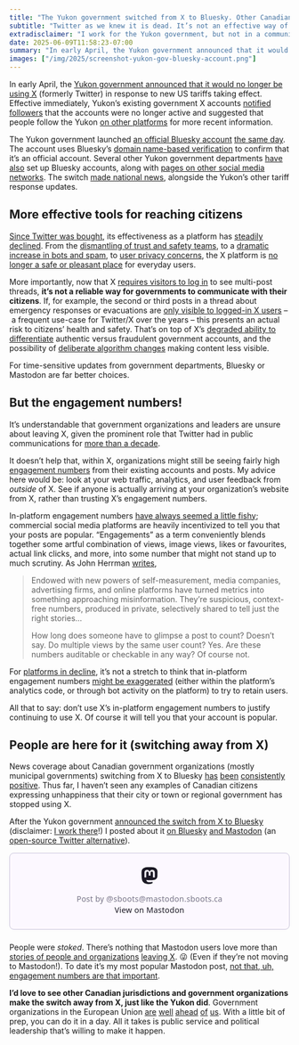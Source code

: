 ```yaml
---
title: "The Yukon government switched from X to Bluesky. Other Canadian governments should do the same."
subtitle: "Twitter as we knew it is dead. It’s not an effective way of reaching your citizens."
extradisclaimer: "I work for the Yukon government, but not in a communications or decision-making role. Views here are my own."
date: 2025-06-09T11:58:23-07:00
summary: "In early April, the Yukon government announced that it would no longer be using X (formerly Twitter) in response to new US tariffs taking effect. The Yukon government launched an official Bluesky account the same day. I’d love to see other Canadian jurisdictions and government organizations make the switch away from X, just like the Yukon did."
images: ["/img/2025/screenshot-yukon-gov-bluesky-account.png"]
---
```


In early April, the [Yukon government announced that it would no longer be using X](https://yukon.ca/en/news/government-yukon-announces-phase-2-response-us-tariffs) (formerly Twitter) in response to new US tariffs taking effect. Effective immediately, Yukon’s existing government X accounts [notified followers](https://x.com/yukongov/status/1907937855890235472) that the accounts were no longer active and suggested that people follow the Yukon [on other platforms](https://yukon.ca/en/your-government/contact-and-follow-government/social-media-directory) for more recent information. 

The Yukon government launched [an official Bluesky account](https://bsky.app/profile/yukon.ca) [the same day](https://bsky.app/profile/yukon.ca/post/3llwxh44edc2o). The account uses Bluesky’s [domain name-based verification](https://bsky.social/about/blog/4-28-2023-domain-handle-tutorial) to confirm that it’s an official account. Several other Yukon government departments [have](https://bsky.app/profile/ecdev.yukon.ca) [also](https://bsky.app/profile/tourismculture.yukon.ca) set up Bluesky accounts, along with [pages on other social media networks](https://yukon.ca/en/your-government/contact-and-follow-government/social-media-directory). The switch [made national news](https://www.cbc.ca/news/canada/north/yukon-tariffs-musk-response-1.7501736), alongside the Yukon’s other tariff response updates.


## More effective tools for reaching citizens

[Since Twitter was bought](/2022/11/21/saying-goodbye-to-twitter/), its effectiveness as a platform has [steadily declined](/2023/10/27/twitter-is-dead-lets-start-live-tweeting-conferences-on-mastodon-instead/). From the [dismantling of trust and safety teams](https://www.theverge.com/2022/11/4/23439790/elon-musk-twitter-layoffs-trust-and-safety-teams-severance), to a [dramatic increase in bots and spam](https://mstdn.chrisalemany.ca/@chris/114403105502548359), to [user privacy concerns](https://www.reuters.com/technology/canadas-privacy-watchdog-opens-investigation-into-x-following-complaint-2025-02-27/), the X platform is [no longer a safe or pleasant place](https://www.theverge.com/2023/11/14/23960430/x-twitter-ccdh-hate-speech-moderation-israel-hamas-war) for everyday users. 

More importantly, now that X [requires visitors to log in](https://www.reuters.com/technology/twitter-now-needs-users-sign-view-tweets-2023-06-30/) to see multi-post threads, **it’s not a reliable way for governments to communicate with their citizens**. If, for example, the second or third posts in a thread about emergency responses or evacuations are [only visible to logged-in X users](https://www.reddit.com/r/bayarea/comments/1kqknqw/chp_shouldnt_post_emergency_alerts_on_x_a/) – a frequent use-case for Twitter/X over the years – this presents an actual risk to citizens’ health and safety. That’s on top of X’s [degraded ability to differentiate](https://www.theverge.com/2023/3/31/23664923/twitter-verification-for-organizations-free-for-most-followed) authentic versus fraudulent government accounts, and the possibility of [deliberate algorithm changes](https://www.theverge.com/2024/11/17/24298669/musk-trump-endorsement-x-boosting-republican-posts-july-algorithm-change) making content less visible. 

For time-sensitive updates from government departments, Bluesky or Mastodon are far better choices.


## But the engagement numbers!

It’s understandable that government organizations and leaders are unsure about leaving X, given the prominent role that Twitter had in public communications for [more than a decade](/2022/11/21/saying-goodbye-to-twitter/). 

It doesn’t help that, within X, organizations might still be seeing fairly high [engagement numbers](https://en.wikipedia.org/wiki/Engagement_marketing#Common_online_engagement_marketing_tools) from their existing accounts and posts. My advice here would be: look at your web traffic, analytics, and user feedback from *outside* of X. See if anyone is actually arriving at your organization’s website from X, rather than trusting X’s engagement numbers. 

In-platform engagement numbers [have always seemed a little fishy](https://nymag.com/intelligencer/2023/09/those-view-counts-on-x-tiktok-and-netflix-be-skeptical.html); commercial social media platforms are heavily incentivized to tell you that your posts are popular. “Engagements” as a term conveniently blends together some artful combination of views, image views, likes or favourites, actual link clicks, and more, into some number that might not stand up to much scrutiny. As John Herrman [writes](https://nymag.com/intelligencer/2023/09/those-view-counts-on-x-tiktok-and-netflix-be-skeptical.html),

> Endowed with new powers of self-measurement, media companies, advertising firms, and online platforms have turned metrics into something approaching misinformation. They’re suspicious, context-free numbers, produced in private, selectively shared to tell just the right stories…
> 
> How long does someone have to glimpse a post to count? Doesn’t say. Do multiple views by the same user count? Yes. Are these numbers auditable or checkable in any way? Of course not.

For [platforms in decline](https://www.newsweek.com/elon-musk-hides-x-engagement-figures-user-exodus-1990065), it’s not a stretch to think that in-platform engagement numbers [might be exaggerated](https://www.techdirt.com/2024/07/25/elons-extwitter-engagement-stat-exaggeration-outside-stats-paint-a-bleaker-picture/) (either within the platform’s analytics code, or through bot activity on the platform) to try to retain users. 

All that to say: don’t use X’s in-platform engagement numbers to justify continuing to use X. Of course it will tell you that your account is popular. 

## People are here for it (switching away from X)

News coverage about Canadian government organizations (mostly municipal governments) switching from X to Bluesky [has](https://vancouversun.com/news/district-north-vancouver-leaves-x) [been](https://www.comoxvalleyrecord.com/local-news/comox-valley-regional-district-leaves-x-limits-use-of-meta-amid-social-media-adjustment-8045475) [consistently](https://www.princegeorgecitizen.com/local-news/city-of-prince-george-distances-itself-from-x-formerly-twitter-10145260) [positive](https://ici.radio-canada.ca/rci/en/news/2122200/canadian-mps-among-social-media-users-pivoting-from-x-to-bluesky-in-the-wake-of-u-s-vote). Thus far, I haven’t seen any examples of Canadian citizens expressing unhappiness that their city or town or regional government has stopped using X.

After the Yukon government [announced the switch from X to Bluesky](https://yukon.ca/en/news/government-yukon-announces-phase-2-response-us-tariffs) (disclaimer: [I work there](/2023/08/15/hellos-and-goodbyes/)!) I posted about it [on Bluesky](https://bsky.app/profile/bluesky.sboots.ca/post/3llyst5zpg22f) [and Mastodon](https://mastodon.sboots.ca/@sboots/114280591704928843) (an [open-source Twitter alternative](/2023/10/27/twitter-is-dead-lets-start-live-tweeting-conferences-on-mastodon-instead/)). 

<blockquote class="mastodon-embed" data-embed-url="https://mastodon.sboots.ca/@sboots/114280591704928843/embed" style="background: #FCF8FF; border-radius: 8px; border: 1px solid #C9C4DA; margin: 0; margin-bottom: 1.4rem; max-width: 540px; min-width: 270px; overflow: hidden; padding: 0;"> <a href="https://mastodon.sboots.ca/@sboots/114280591704928843" target="_blank" style="align-items: center; color: #1C1A25; display: flex; flex-direction: column; font-family: system-ui, -apple-system, BlinkMacSystemFont, 'Segoe UI', Oxygen, Ubuntu, Cantarell, 'Fira Sans', 'Droid Sans', 'Helvetica Neue', Roboto, sans-serif; font-size: 14px; justify-content: center; letter-spacing: 0.25px; line-height: 20px; padding: 24px; text-decoration: none;"> <svg xmlns="http://www.w3.org/2000/svg" xmlns:xlink="http://www.w3.org/1999/xlink" width="32" height="32" viewBox="0 0 79 75"><path d="M74.7135 16.6043C73.6199 8.54587 66.5351 2.19527 58.1366 0.964691C56.7196 0.756754 51.351 0 38.9148 0H38.822C26.3824 0 23.7135 0.756754 22.2966 0.964691C14.1319 2.16118 6.67571 7.86752 4.86669 16.0214C3.99657 20.0369 3.90371 24.4888 4.06535 28.5726C4.29578 34.4289 4.34049 40.275 4.877 46.1075C5.24791 49.9817 5.89495 53.8251 6.81328 57.6088C8.53288 64.5968 15.4938 70.4122 22.3138 72.7848C29.6155 75.259 37.468 75.6697 44.9919 73.971C45.8196 73.7801 46.6381 73.5586 47.4475 73.3063C49.2737 72.7302 51.4164 72.086 52.9915 70.9542C53.0131 70.9384 53.0308 70.9178 53.0433 70.8942C53.0558 70.8706 53.0628 70.8445 53.0637 70.8179V65.1661C53.0634 65.1412 53.0574 65.1167 53.0462 65.0944C53.035 65.0721 53.0189 65.0525 52.9992 65.0371C52.9794 65.0218 52.9564 65.011 52.9318 65.0056C52.9073 65.0002 52.8819 65.0003 52.8574 65.0059C48.0369 66.1472 43.0971 66.7193 38.141 66.7103C29.6118 66.7103 27.3178 62.6981 26.6609 61.0278C26.1329 59.5842 25.7976 58.0784 25.6636 56.5486C25.6622 56.5229 25.667 56.4973 25.6775 56.4738C25.688 56.4502 25.7039 56.4295 25.724 56.4132C25.7441 56.397 25.7678 56.3856 25.7931 56.3801C25.8185 56.3746 25.8448 56.3751 25.8699 56.3816C30.6101 57.5151 35.4693 58.0873 40.3455 58.086C41.5183 58.086 42.6876 58.086 43.8604 58.0553C48.7647 57.919 53.9339 57.6701 58.7591 56.7361C58.8794 56.7123 58.9998 56.6918 59.103 56.6611C66.7139 55.2124 73.9569 50.665 74.6929 39.1501C74.7204 38.6967 74.7892 34.4016 74.7892 33.9312C74.7926 32.3325 75.3085 22.5901 74.7135 16.6043ZM62.9996 45.3371H54.9966V25.9069C54.9966 21.8163 53.277 19.7302 49.7793 19.7302C45.9343 19.7302 44.0083 22.1981 44.0083 27.0727V37.7082H36.0534V27.0727C36.0534 22.1981 34.124 19.7302 30.279 19.7302C26.8019 19.7302 25.0651 21.8163 25.0617 25.9069V45.3371H17.0656V25.3172C17.0656 21.2266 18.1191 17.9769 20.2262 15.568C22.3998 13.1648 25.2509 11.9308 28.7898 11.9308C32.8859 11.9308 35.9812 13.492 38.0447 16.6111L40.036 19.9245L42.0308 16.6111C44.0943 13.492 47.1896 11.9308 51.2788 11.9308C54.8143 11.9308 57.6654 13.1648 59.8459 15.568C61.9529 17.9746 63.0065 21.2243 63.0065 25.3172L62.9996 45.3371Z" fill="currentColor"/></svg> <div style="color: #787588; margin-top: 16px;">Post by @sboots@mastodon.sboots.ca</div> <div style="font-weight: 500;">View on Mastodon</div> </a> </blockquote> <script data-allowed-prefixes="https://mastodon.sboots.ca/" async src="https://mastodon.sboots.ca/embed.js"></script>

People were *stoked*. There’s nothing that Mastodon users love more than [stories of people and organizations](https://dl.acm.org/doi/10.1145/3618257.3624819) [leaving X](https://www.nature.com/articles/s41598-023-48200-7). 😜 (Even if they’re not moving to Mastodon!). To date it’s my most popular Mastodon post, [not that, uh, engagement numbers are that important](https://phirephoenix.com/blog/2025-05-30/metrics).

**I’d love to see other Canadian jurisdictions and government organizations make the switch away from X, just like the Yukon did**. Government organizations in the European Union [are](https://ec.social-network.europa.eu/@EUCommission) [well](https://social.overheid.nl/@minbzk) [ahead](https://social.bund.de/@bmi) [of](https://social.bund.de/@bmv) [us](https://social.bund.de/@destatis). With a little bit of prep, you can do it in a day. All it takes is public service and political leadership that’s willing to make it happen.
